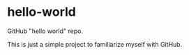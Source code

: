 # hello-world
GitHub "hello world" repo.

This is just a simple project to familiarize myself with GitHub.
